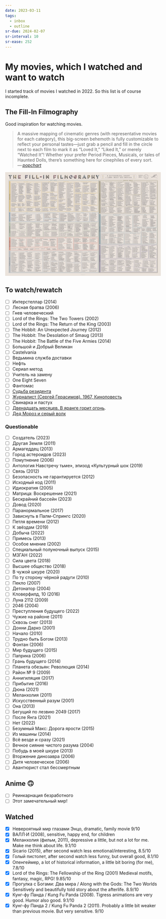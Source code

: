 ```yaml
---
date: 2023-03-11
tags:
  - inbox
  - outline
sr-due: 2024-02-07
sr-interval: 10
sr-ease: 252
---
```


# My movies, which I watched and want to watch

I started track of movies I watched in 2022. So this list is of course
incomplete.

## The Fill-In Filmography

Good inspiration for watching movies.

> A massive mapping of cinematic genres (with representative movies for each
> category), this big-screen behemoth is fully customizable to reflect your
> personal tastes—just grab a pencil and fill in the circle next to each film to
> mark it as “Loved It,” “Liked It,” or merely “Watched It”! Whether your prefer
> Period Pieces, Musicals, or tales of Haunted Dolls, there’s something here for
> cinephiles of every sort.\
> — <cite>[popchart](https://popchart.co/products/the-fill-in-filmography)</cite>

![The Fill-In Filmography](./img/The_Fill-In_Filmography.webp)

## To watch/rewatch

- [ ] Интерстеллар (2014)
- [ ] Лесная братва (2006)
- [ ] Гнев человеческий
- [ ] Lord of the Rings: The Two Towers (2002)
- [ ] Lord of the Rings: The Return of the King (2003)
- [ ] The Hobbit: An Unexpected Journey (2012)
- [ ] The Hobbit: The Desolation of Smaug (2013)
- [ ] The Hobbit: The Battle of the Five Armies (2014)
- [ ] Большой и Добрый Великан
- [ ] Castelvania
- [ ] Ведьмина служба доставки
- [ ] Нефть
- [ ] Сериал метод
- [ ] Учитель на замену
- [ ] One Eight Seven
- [ ] Фантомас
- [ ] [Судьба резидента](magnet:?xt=urn:btih:F0A052ADB9604005452D48908F45838B796A5519&tr=http%3A%2F%2Fbt2.t-ru.org%2Fann%3Fmagnet&dn=%D0%A1%D1%83%D0%B4%D1%8C%D0%B1%D0%B0%20%D1%80%D0%B5%D0%B7%D0%B8%D0%B4%D0%B5%D0%BD%D1%82%D0%B0%20(%D0%92%D0%B5%D0%BD%D0%B8%D0%B0%D0%BC%D0%B8%D0%BD%20%D0%94%D0%BE%D1%80%D0%BC%D0%B0%D0%BD)%20%5B1970%2C%20%D0%BF%D1%81%D0%B8%D1%85%D0%BE%D0%BB%D0%BE%D0%B3%D0%B8%D1%87%D0%B5%D1%81%D0%BA%D0%B8%D0%B9%20%D0%B4%D0%B5%D1%82%D0%B5%D0%BA%D1%82%D0%B8%D0%B2%2C%20DVDRip-AVC%5D%20Sub%20(Eng))
- [ ] [Журналист (Сергей Герасимов). 1967, Киноповесть](magnet:?xt=urn:btih:9049B58DF460CF89690BAB5BCD4DCBF7BCBAC38A&tr=http%3A%2F%2Fbt3.t-ru.org%2Fann%3Fmagnet&dn=%D0%96%D1%83%D1%80%D0%BD%D0%B0%D0%BB%D0%B8%D1%81%D1%82%20(%D0%A1%D0%B5%D1%80%D0%B3%D0%B5%D0%B9%20%D0%93%D0%B5%D1%80%D0%B0%D1%81%D0%B8%D0%BC%D0%BE%D0%B2)%20%5B1967%2C%20%D0%9A%D0%B8%D0%BD%D0%BE%D0%BF%D0%BE%D0%B2%D0%B5%D1%81%D1%82%D1%8C%2C%20DVDRip%5D)
- [ ] Свинарка и пастух
- [ ] [Двенадцать месяцев. В яранге горит огонь](magnet:?xt=urn:btih:BF74E2B65E1C82A54F93BC5C487AF89B26038A57&tr=http%3A%2F%2Fbt.t-ru.org%2Fann%3Fmagnet&dn=%D0%94%D0%B2%D0%B5%D0%BD%D0%B0%D0%B4%D1%86%D0%B0%D1%82%D1%8C%20%D0%BC%D0%B5%D1%81%D1%8F%D1%86%D0%B5%D0%B2.%20%D0%92%20%D1%8F%D1%80%D0%B0%D0%BD%D0%B3%D0%B5%20%D0%B3%D0%BE%D1%80%D0%B8%D1%82%20%D0%BE%D0%B3%D0%BE%D0%BD%D1%8C.%20%5B1956%2C%20%D0%A1%D0%B1%D0%BE%D1%80%D0%BD%D0%B8%D0%BA%20%D0%BC%D1%83%D0%BB%D1%8C%D1%82%D1%84%D0%B8%D0%BB%D1%8C%D0%BC%D0%BE%D0%B2%2C%20DVD5%5D%20%D0%9A%D1%80%D1%83%D0%BF%D0%BD%D1%8B%D0%B9%20%D0%9F%D0%BB%D0%B0%D0%BD%2C%20%D1%80%D0%B5%D1%81%D1%82%D0%B0%D0%B2%D1%80%D0%B0%D1%86%D0%B8%D1%8F).
- [ ] [Дед Мороз и серый волк](magnet:?xt=urn:btih:E8235C6EFBB1E9E2C7507153D22DF042BC005F86&tr=http%3A%2F%2Fbt4.t-ru.org%2Fann%3Fmagnet&dn=%D0%94%D0%B5%D0%B4%20%D0%9C%D0%BE%D1%80%D0%BE%D0%B7%20%D0%B8%20%D1%81%D0%B5%D1%80%D1%8B%D0%B9%20%D0%B2%D0%BE%D0%BB%D0%BA%20(%D0%92%D0%B8%D1%82%D0%BE%D0%BB%D1%8C%D0%B4%20%D0%91%D0%BE%D1%80%D0%B4%D0%B7%D0%B8%D0%BB%D0%BE%D0%B2%D1%81%D0%BA%D0%B8%D0%B9)%20%5B1978%2C%20%D0%A1%D0%A1%D0%A1%D0%A0%2C%20%D0%BC%D1%83%D0%BB%D1%8C%D1%82%D1%84%D0%B8%D0%BB%D1%8C%D0%BC%2C%20%D0%BA%D0%BE%D1%80%D0%BE%D1%82%D0%BA%D0%BE%D0%BC%D0%B5%D1%82%D1%80%D0%B0%D0%B6%D0%BA%D0%B0%2C%20WEB-DL%201080p%5D)

### Questionable

- [ ] Создатель (2023)
- [ ] Другая Земля (2011)
- [ ] Армагеддец (2013)
- [ ] Город астероидов (2023)
- [ ] Помутнение (2006)
- [ ] Антология Навстречу тьме», эпизод «Культурный шок (2019)
- [ ] Связь (2012)
- [ ] Безопасность не гарантируется (2012)
- [ ] Исходный код (2011)
- [ ] Идиократия (2005)
- [ ] Матрица: Воскрешение (2021)
- [ ] Бескрайний бассейн (2023)
- [ ] Довод (2020)
- [ ] Паранормальное (2017)
- [ ] Зависнуть в Палм-Спрингс (2020)
- [ ] Петля времени (2012)
- [ ] К звёздам (2019)
- [ ] Добыча (2022)
- [ ] Примесь (2013)
- [ ] Особое мнение (2002)
- [ ] Специальный полуночный выпуск (2015)
- [ ] М3ГАН (2022)
- [ ] Сила цвета (2018)
- [ ] Высшее общество (2018)
- [ ] В чужой шкуре (2020)
- [ ] По ту сторону чёрной радуги (2010)
- [ ] Пекло (2007)
- [ ] Детонатор (2004)
- [ ] Кловерфилд, 10 (2016)
- [ ] Луна 2112 (2009)
- [ ] 2046 (2004)
- [ ] Преступления будущего (2022)
- [ ] Чужие на районе (2011)
- [ ] Сквозь снег (2013)
- [ ] Донни Дарко (2001)
- [ ] Начало (2010)
- [ ] Трудно быть Богом (2013)
- [ ] Фонтан (2006)
- [ ] Мир будущего (2015)
- [ ] Паприка (2006)
- [ ] Грань будущего (2014)
- [ ] Планета обезьян: Революция (2014)
- [ ] Район № 9 (2009)
- [ ] Аннигиляция (2017)
- [ ] Прибытие (2016)
- [ ] Дюна (2021)
- [ ] Меланхолия (2011)
- [ ] Искусственный разум (2001)
- [ ] Она (2013)
- [ ] Бегущий по лезвию 2049 (2017)
- [ ] После Янга (2021)
- [ ] Нет (2022)
- [ ] Безумный Макс: Дорога ярости (2015)
- [ ] Из машины (2014)
- [ ] Всё везде и сразу (2021)
- [ ] Вечное сияние чистого разума (2004)
- [ ] Побудь в моей шкуре (2013)
- [ ] Вторжение динозавра (2006)
- [ ] Дитя человеческое (2006)
- [ ] Авантюрист стал бессмертным

## Anime 🙃

- [ ] Реинкарнация безработного
- [ ] Этот замечательный мир!

## Watched

- [x] Невероятный мир глазами Энцо, dramatic, family movie 9/10
- [x] ВАЛЛ·И (2008), sensitive, happy end, for children
- [x] Меланхолия (фильм, 2011), depressive a little, but not a lot for me. Make
  me think about life. 9.1/10
- [x] Sicario (2015), after second watch less emotional/interesting, 8.5/10
- [x] Голый пистолет, after second watch less funny, but overall good, 8.1/10
- [x] Опенгеймер, a lot of historical information, a little bit boring (for me), 7.8/10
- [x] Lord of the Rings: The Fellowship of the Ring (2001) Medieval motifs,
      fantasy, magic, RPG! 9.85/10
- [x] Прогулка с Богами: Два мира / Along with the Gods: The Two Worlds
      Sensitively and beautifully told story about the afterlife. 8.9/10
- [x] Кунг-фу Панда / Kung Fu Panda (2008). Tigress animations are very good.
      Humor also good. 9.1/10
- [x] Кунг-фу Панда 2 / Kung Fu Panda 2 (2011). Probably a little bit weaker
      than previous movie. But very sensitive. 9/10
